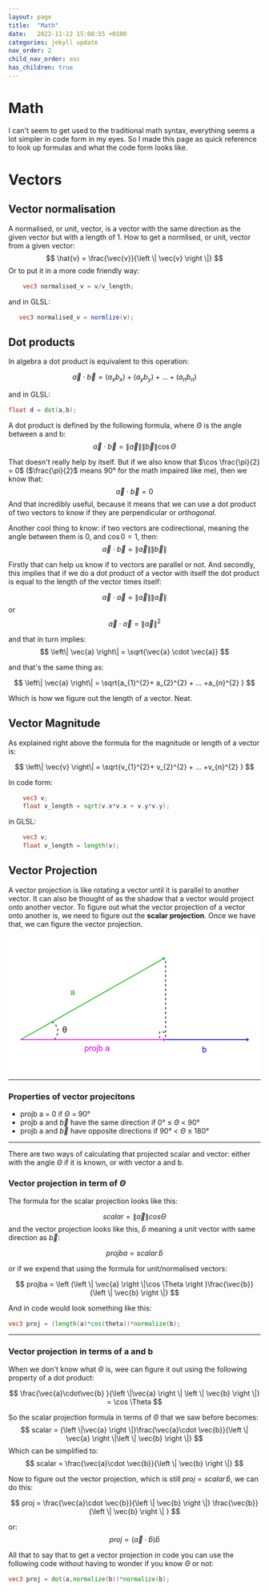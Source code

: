 ```yaml
---
layout: page
title:  "Math"
date:   2022-11-22 15:08:55 +0100
categories: jekyll update
nav_order: 2
child_nav_order: asc
has_children: true
---
```

# Math
I can't seem to get used to the traditional math syntax, everything seems a lot simpler in code form in my eyes. So I made this page as quick reference to look up formulas and what the code form looks like.

# Vectors
## Vector normalisation
A normalised, or unit, vector, is a vector with the same direction as the given vector but with a length of 1.
How to get a normlised, or unit, vector from a given vector:
$$
\hat{v} = \frac{\vec{v}}{\left \| \vec{v} \right \|}
$$
Or to put it in a more code friendly way:
~~~ glsl
    vec3 normalised_v = v/v_length;
~~~
 and in GLSL:

 ~~~ glsl
    vec3 normalised_v = normlize(v);
 ~~~

## Dot products
In algebra a dot product is equivalent to this operation:

$$
\vec{a} \cdot \vec{b} = (a_{x}b_{x})+(a_{y}b_{y})+ ... + (a_{n}b_{n})
$$

and in GLSL:
~~~glsl
float d = dot(a,b);
~~~
A dot product is defined by the following formula, where $\Theta$ is the angle between a and b:
$$
\vec{a} \cdot \vec{b} = \left\| \vec{a}  \right\|\left\| \vec{b}  \right\| \cos\Theta
$$

That doesn't really help by itself. But if we also know that $\cos \frac{\pi}{2} = 0$ ($\frac{\pi}{2}$ means 90° for the math impaired like me), then we know that:
$$\vec{a} \cdot \vec{b} = 0$$
And that incredibly useful, because it means that we can use a dot product of two vectors to know if they are perpendicular or _orthogonal_.

Another cool thing to know: if two vectors are codirectional, meaning the angle between them is 0, and $\cos0 = 1$, then:
$$
\vec{a} \cdot \vec{b} = \left\| \vec{a}  \right\|\left\| \vec{b}  \right\|
$$

Firstly that can help us know if to vectors are parallel or not. And secondly, this implies that if we do a dot product of a vector with itself the dot product is equal to the length of the vector times itself:

$$
\vec{a} \cdot \vec{a} = \left\| \vec{a}  \right\|\left\| \vec{a}  \right\|
$$
or 
$$
\vec{a} \cdot \vec{a} = \left\| \vec{a}  \right\|^{2}
$$

and that in turn implies:
$$
\left\| \vec{a}  \right\| = \sqrt{\vec{a} \cdot \vec{a}}
$$

and that's the same thing as:

$$
\left\| \vec{a}  \right\| = \sqrt{a_{1}^{2}+ a_{2}^{2} + ... +a_{n}^{2} }
$$

Which is how we figure out the length of a vector. Neat.

## Vector Magnitude
As explained right above the formula for the magnitude or length of a vector is:

$$
\left\| \vec{v}  \right\| = \sqrt{v_{1}^{2}+ v_{2}^{2} + ... +v_{n}^{2} }
$$

In code form:
~~~glsl
    vec3 v;
    float v_length = sqrt(v.x*v.x + v.y*v.y);
~~~

in GLSL:
~~~glsl
    vec3 v;
    float v_length = length(v);
~~~
## Vector Projection
A vector projection is like rotating a vector until it is parallel to another vector. It can also be thought of as the shadow that a vector would project onto another vector. To figure out what the vector projection of a vector onto another is, we need to figure out the __scalar projection__. Once we have that, we can figure the vector projection.


<div style="vertical-align:middle; text-align:center">
    <img src="./illustrations/vector_projection.png"/>
</div>

---
### Properties of vector projecitons
* projb a = 0 if $\Theta$ = 90°
* projb a and $\vec{b}$ have the same direction if 0° ≤ $\Theta$ < 90°
* projb a and $\vec{b}$ have opposite directions if 90° <  $\Theta$ ≤ 180°


------
There are two ways of calculating that projected scalar and vector: either with the angle $\Theta$ if it is known, or with vector a and b.
### Vector projection in term of $\Theta$
The formula for the scalar projection looks like this:

$$
scalar = {\left \|\vec{a} \right \|} cos \Theta
$$
 and the vector projection looks like this, $\hat{b}$ meaning a unit vector with same direction as $\vec{b}$:

 $$
projba = scalar\, \hat{b}
 $$

 or if we expend that using the formula for unit/normalised vectors:

 $$
projba = \left (\left \| \vec{a} \right \|\cos \Theta   \right )\frac{\vec{b}}{\left \| \vec{b} \right \|}
 $$

And in code would look something like this:
~~~glsl
vec3 proj = (length(a)*cos(theta))*normalize(b);
~~~

-----------
### Vector projection in terms of a and b
When we don't know what $\Theta$ is, wee can figure it out using the following property of a dot product:

$$
\frac{\vec{a}\cdot\vec{b} }{\left \|\vec{a} \right \| \left \| \vec{b} \right \|} = \cos \Theta 
$$

So the scalar projection formula in terms of $\Theta$ that we saw before becomes:
$$
scalar = {\left \|\vec{a} \right \|}\frac{\vec{a}\cdot \vec{b}}{\left \| \vec{a} \right \|\left \| \vec{b} \right \|}
$$
Which can be simplified to:
$$
scalar = \frac{\vec{a}\cdot \vec{b}}{\left \| \vec{b} \right \|}
$$

Now to figure out the vector projection, which is still $proj=scalar \,\hat{b}$, we can do this:

$$
proj = \frac{\vec{a}\cdot \vec{b}}{\left \| \vec{b} \right \|} \frac{\vec{b}}{\left \| \vec{b} \right \| }
$$

or:
$$
proj = (\vec{a} \cdot\hat{b})\hat{b}
$$

All that to say that to get a vector projection in code you can use the following code without having to wonder if you know $\Theta$ or not:

~~~glsl
vec3 proj = dot(a,normalize(b))*normalize(b);
~~~